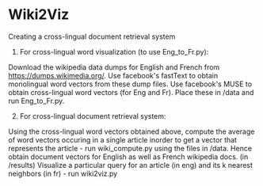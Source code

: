 # Wiki2Viz
Creating a cross-lingual document retrieval system 

1. For cross-lingual word visualization (to use Eng_to_Fr.py):

Download the wikipedia data dumps for English and French from https://dumps.wikimedia.org/.
 Use facebook's fastText to obtain monolingual word vectors from these dump files.
 Use facebook's MUSE to obtain cross-lingual word vectors (for Eng and Fr).
 Place these in /data and run Eng_to_Fr.py.
 
2. For cross-lingual document retrieval system:

Using the cross-lingual word vectors obtained above, compute the average of word vectors occuring in a single article inorder to get a vector that represents the article - run wiki_compute.py using the files in /data.
 Hence obtain document vectors for English as well as French wikipedia docs. (in /results)
 Visualize a particular query for an article (in eng) and its k nearest neighbors (in fr) - run wiki2viz.py
